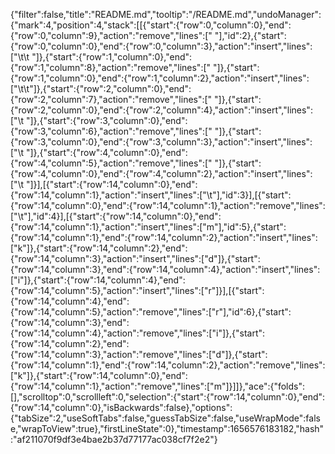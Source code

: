 {"filter":false,"title":"README.md","tooltip":"/README.md","undoManager":{"mark":4,"position":4,"stack":[[{"start":{"row":0,"column":0},"end":{"row":0,"column":9},"action":"remove","lines":["         "],"id":2},{"start":{"row":0,"column":0},"end":{"row":0,"column":3},"action":"insert","lines":["\t\t "]},{"start":{"row":1,"column":0},"end":{"row":1,"column":8},"action":"remove","lines":["        "]},{"start":{"row":1,"column":0},"end":{"row":1,"column":2},"action":"insert","lines":["\t\t"]},{"start":{"row":2,"column":0},"end":{"row":2,"column":7},"action":"remove","lines":["       "]},{"start":{"row":2,"column":0},"end":{"row":2,"column":4},"action":"insert","lines":["\t   "]},{"start":{"row":3,"column":0},"end":{"row":3,"column":6},"action":"remove","lines":["      "]},{"start":{"row":3,"column":0},"end":{"row":3,"column":3},"action":"insert","lines":["\t  "]},{"start":{"row":4,"column":0},"end":{"row":4,"column":5},"action":"remove","lines":["     "]},{"start":{"row":4,"column":0},"end":{"row":4,"column":2},"action":"insert","lines":["\t "]}],[{"start":{"row":14,"column":0},"end":{"row":14,"column":1},"action":"insert","lines":["\t"],"id":3}],[{"start":{"row":14,"column":0},"end":{"row":14,"column":1},"action":"remove","lines":["\t"],"id":4}],[{"start":{"row":14,"column":0},"end":{"row":14,"column":1},"action":"insert","lines":["m"],"id":5},{"start":{"row":14,"column":1},"end":{"row":14,"column":2},"action":"insert","lines":["k"]},{"start":{"row":14,"column":2},"end":{"row":14,"column":3},"action":"insert","lines":["d"]},{"start":{"row":14,"column":3},"end":{"row":14,"column":4},"action":"insert","lines":["i"]},{"start":{"row":14,"column":4},"end":{"row":14,"column":5},"action":"insert","lines":["r"]}],[{"start":{"row":14,"column":4},"end":{"row":14,"column":5},"action":"remove","lines":["r"],"id":6},{"start":{"row":14,"column":3},"end":{"row":14,"column":4},"action":"remove","lines":["i"]},{"start":{"row":14,"column":2},"end":{"row":14,"column":3},"action":"remove","lines":["d"]},{"start":{"row":14,"column":1},"end":{"row":14,"column":2},"action":"remove","lines":["k"]},{"start":{"row":14,"column":0},"end":{"row":14,"column":1},"action":"remove","lines":["m"]}]]},"ace":{"folds":[],"scrolltop":0,"scrollleft":0,"selection":{"start":{"row":14,"column":0},"end":{"row":14,"column":0},"isBackwards":false},"options":{"tabSize":2,"useSoftTabs":false,"guessTabSize":false,"useWrapMode":false,"wrapToView":true},"firstLineState":0},"timestamp":1656576183182,"hash":"af211070f9df3e4bae2b37d77177ac038cf7f2e2"}